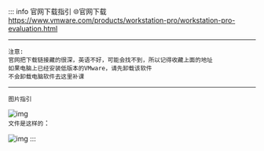 ::: info  官网下载指引
:globe_with_meridians:官网下载  
https://www.vmware.com/products/workstation-pro/workstation-pro-evaluation.html  

---
`注意:`  
`官网把下载链接藏的很深，英语不好，可能会找不到，所以记得收藏上面的地址`  
`如果电脑上已经安装低版本的VMware，请先卸载该软件`  
`不会卸载电脑软件去这里补课`  

---
`图片指引`

![img](/notesPic/202401191108.png)  
`文件是这样的`：  

![img](/notesPic/202401191112.png)
:::


